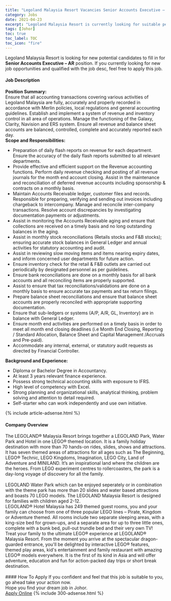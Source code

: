 ```yaml
---
title: "Legoland Malaysia Resort Vacancies Senior Accounts Executive – AR" 
category: Jobs 
date: 2021-04-23 
excerpt: "Legoland Malaysia Resort is currently looking for suitable person to fill in the Senior Accounts Executive – AR which based in Johor" 
tags: [Johor] 
toc: true 
toc_label: TOC 
toc_icon: "fire" 
--- 
```


<p>Legoland Malaysia Resort is looking for new potential candidates to fill in for <b>Senior Accounts Executive – AR</b> position. If you currently looking for new job opportunities and qualified with the job desc, feel free to apply this job.
</p><div><div><h4>Job Description</h4></div><div><div><span><div><div><strong>Position Summary:</strong></div><div>Ensure that all accounting transactions covering various activities of Legoland Malaysia are fully, accurately and properly recorded in accordance with Merlin policies, local regulations and general accounting guidelines. Establish and implement a system of revenue and inventory control in all area of operations. Manage the functioning of the Galaxy, Clarity, Navision and ERS system. Ensure all revenue and balance sheet accounts are balanced, controlled, complete and accurately reported each day.</div><div><strong>Scope and Responsibilities:</strong><ul><li>Preparation of daily flash reports on revenue for each department. Ensure the accuracy of the daily flash reports submitted to all relevant departments.</li><li>Provide effective and efficient support on the Revenue accounting functions. Perform daily revenue checking and posting of all revenue journals for the month end account closing. Assist in the maintenance and reconciliation of deferred revenue accounts including sponsorship &amp; contracts on a monthly basis.</li><li>Maintain Accounts Receivable ledger, customer files and records. Responsible for preparing, verifying and sending out invoices including chargeback to intercompany. Manage and reconcile inter-company transactions. Resolve account discrepancies by investigating documentation payments or adjustments.</li><li>Assist in monitoring the Accounts Receivable aging and ensure that collections are received on a timely basis and no long outstanding balances in the aging.</li><li>Assist in monthly stock reconciliations (Retails stocks and F&amp;B stocks); ensuring accurate stock balances in General Ledger and annual activities for statutory accounting and audit.</li><li>Assist in reviewing slow moving items and items nearing expiry dates, and inform concerned user departments for future action.</li><li>Ensure inventory check for the retail &amp; F&amp;B outlets are carried out periodically by designated personnel as per guidelines.</li><li>Ensure bank reconciliations are done on a monthly basis for all bank accounts and all reconciling items are properly supported.</li><li>Assist to ensure that tax reconciliations/validations are done on a monthly basis to ensure accurate tax payments and tax return filings.</li><li>Prepare balance sheet reconciliations and ensure that balance sheet accounts are properly reconciled with appropriate supporting documentation.</li><li>Ensure that sub-ledgers or systems (A/P, A/R, GL, Inventory) are in balance with General Ledger.</li><li>Ensure month end activities are performed on a timely basis in order to meet all month end closing deadlines (i.e Month End Closing, Reporting / Standard Allocation, Balance Sheet and Capital Management /Accruals and Pre-paid).</li><li>Accommodate any internal, external, or statutory audit requests as directed by Financial Controller.</li></ul></div><div><div><strong>Background and Experience:</strong></div><ul><li>Diploma or Bachelor Degree in Accountancy.</li><li>At least 3 years relevant finance experience.</li><li>Possess strong technical accounting skills with exposure to IFRS.</li><li>High level of competency with Excel.&#160;</li><li>Strong planning and organizational skills, analytical thinking, problem solving and attention to detail required.&#160;</li><li>Self-starter who can work independently and use own initiative.</li></ul></div></div></span></div></div></div> 
{% include article-adsense.html %} 
<div><div><h4>Company Overview</h4></div><div><div><span><div><div>
	The LEGOLAND&#174; Malaysia Resort brings together a LEGOLAND Park, Water Park and Hotel in one LEGO&#174; themed location. It is a family holiday destination with more than 70 hands-on rides, slides, shows and attractions. It has seven themed areas of attractions for all ages such as The Beginning, LEGO&#174; Technic, LEGO Kingdoms, Imagination, LEGO City, Land of Adventure and MINILAND. It&#8217;s an inspirational land where the children are the heroes. From LEGO experiment centres to rollercoasters, the park is a day-long voyage of discovery for all the family.<br>
<br>
	LEGOLAND Water Park which can be enjoyed seperately or in combination with the theme park has more than 20 slides and water based attractions and boasts 70 LEGO models. The LEGOLAND Malaysia Resort is designed for families with children aged 2-12.</div>
<div>
	LEGOLAND&#174; Hotel Malaysia has 249 themed guest rooms, you and your family can choose from one of three popular LEGO lines &#8211; Pirate, Kingdom or Adventure themed. All rooms include two separate sleeping areas, with a king-size bed for grown-ups, and a separate area for up to three little ones, complete with a bunk bed, pull-out trundle bed and their very own TV!</div>
<div>
	Treat your family to the ultimate LEGO&#174; experience at LEGOLAND&#174; Malaysia Resort. From the moment you arrive at the spectacular dragon-guarded entrance, you'll be delighted by interactive LEGO&#174; features, themed play areas, kid's entertainment and family restaurant with amazing LEGO&#174; models everywhere. It is the first of its kind in Asia and will offer adventure, education and fun for action-packed day trips or short break destination.<br>
	&#160;</div></div></span></div></div></div> 
#### How To Apply 
If you confident and feel that this job is suitable to you, go ahead take your action now. <br/> 
Hope you find your dream job in Johor. <br/> 
<a href="https://www.jobstreet.com.my/en/job/senior-accounts-executive-ar-4544953?jobId=jobstreet-my-job-4544953&" class="btn btn--info" target="_blank" rel="nofollow noopenner">Apply Online</a> 
{% include 300-adsense.html %} 